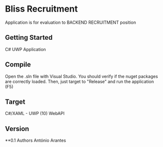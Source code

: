 
# Bliss Recruitment
Application is for evaluation to BACKEND RECRUITMENT position

## Getting Started
C# UWP Application

## Compile
Open the .sln file with Visual Studio. You should verify if the nuget packages are correctly loaded.
Then, just target to "Release" and run the application (F5)

## Target
C#/XAML - UWP (10) 
WebAPI 

## Version
**0.1
Authors
António Arantes
